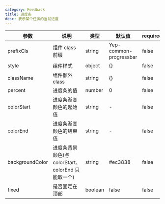 ```yaml
---
category: Feedback
title: 进度条
desc: 表示某个任务的当前进度
---
```


<DEMO>

| 参数            | 说明                                               | 类型    | 默认值                 | required |
| --------------- | -------------------------------------------------- | ------- | ---------------------- | -------- |
| prefixCls       | 组件 class 前缀                                    | string  | Yep-common-progressbar | false    |
| style           | 组件样式                                           | object  | {}                     | false    |
| className       | 组件额外 class                                     | string  | {}                     | false    |
| percent         | 进度条的值                                         | number  | 0                      | false    |
| colorStart      | 进度条渐变颜色的起始值                             | string  | -                      | false    |
| colorEnd        | 进度条渐变颜色的结束值                             | string  | -                      | false    |
| backgroundColor | 进度条背景颜色(与 colorStart、colorEnd 只能取一个) | string  | #ec3838                | false    |
| fixed           | 是否固定在顶部                                     | boolean | false                  | false    |
